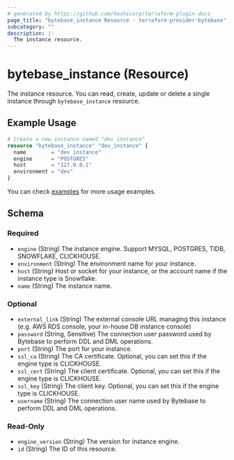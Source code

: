 ```yaml
---
# generated by https://github.com/hashicorp/terraform-plugin-docs
page_title: "bytebase_instance Resource - terraform-provider-bytebase"
subcategory: ""
description: |-
  The instance resource.
---
```


# bytebase_instance (Resource)

The instance resource. You can read, create, update or delete a single instance through `bytebase_instance` resource.

## Example Usage

```terraform
# Create a new instance named "dev instance"
resource "bytebase_instance" "dev_instance" {
  name        = "dev instance"
  engine      = "POSTGRES"
  host        = "127.0.0.1"
  environment = "dev"
}
```

You can check [examples](https://github.com/bytebase/terraform-provider-bytebase/blob/main/examples/main.tf) for more usage examples.

<!-- schema generated by tfplugindocs -->
## Schema

### Required

- `engine` (String) The instance engine. Support MYSQL, POSTGRES, TIDB, SNOWFLAKE, CLICKHOUSE.
- `environment` (String) The environment name for your instance.
- `host` (String) Host or socket for your instance, or the account name if the instance type is Snowflake.
- `name` (String) The instance name.

### Optional

- `external_link` (String) The external console URL managing this instance (e.g. AWS RDS console, your in-house DB instance console)
- `password` (String, Sensitive) The connection user password used by Bytebase to perform DDL and DML operations.
- `port` (String) The port for your instance.
- `ssl_ca` (String) The CA certificate. Optional, you can set this if the engine type is CLICKHOUSE.
- `ssl_cert` (String) The client certificate. Optional, you can set this if the engine type is CLICKHOUSE.
- `ssl_key` (String) The client key. Optional, you can set this if the engine type is CLICKHOUSE.
- `username` (String) The connection user name used by Bytebase to perform DDL and DML operations.

### Read-Only

- `engine_version` (String) The version for instance engine.
- `id` (String) The ID of this resource.


